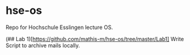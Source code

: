 # hse-os
Repo for Hochschule Esslingen lecture OS.

(## Lab 1)[https://github.com/mathis-m/hse-os/tree/master/Lab1]
Write Script to archive mails locally.
